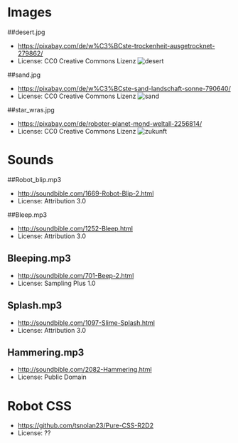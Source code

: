 # Images

##desert.jpg
* <https://pixabay.com/de/w%C3%BCste-trockenheit-ausgetrocknet-279862/> 
* License: CC0 Creative Commons Lizenz
![desert](desert-original.jpg)
 
 ##sand.jpg
* <https://pixabay.com/de/w%C3%BCste-sand-landschaft-sonne-790640/>
* License: CC0 Creative Commons Lizenz
![sand](sand.jpg)

 ##star_wras.jpg
* <https://pixabay.com/de/roboter-planet-mond-weltall-2256814/>
* License: CC0 Creative Commons Lizenz
 ![zukunft](zukunft.jpg)
 
# Sounds

##Robot_blip.mp3 
* <http://soundbible.com/1669-Robot-Blip-2.html>
* License: Attribution 3.0

##Bleep.mp3
* <http://soundbible.com/1252-Bleep.html>
* License: Attribution 3.0

## Bleeping.mp3
* <http://soundbible.com/701-Beep-2.html>
* License: Sampling Plus 1.0 

## Splash.mp3
* <http://soundbible.com/1097-Slime-Splash.html>
* License: Attribution 3.0
 
## Hammering.mp3
* <http://soundbible.com/2082-Hammering.html>
* License: Public Domain
 
# Robot CSS
* <https://github.com/tsnolan23/Pure-CSS-R2D2>
* License: ??

